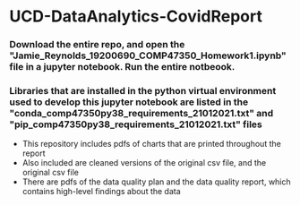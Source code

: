 # UCD-DataAnalytics-CovidReport

### Download the entire repo, and open the "Jamie_Reynolds_19200690_COMP47350_Homework1.ipynb" file in a jupyter notebook. Run the entire notbeook.

### Libraries that are installed in the python virtual environment used to develop this jupyter notebook are listed in the "conda_comp47350py38_requirements_21012021.txt" and "pip_comp47350py38_requirements_21012021.txt" files

- This repository includes pdfs of charts that are printed throughout the report
- Also included are cleaned versions of the original csv file, and the original csv file
- There are pdfs of the data quality plan and the data quality report, which contains high-level findings about the data

